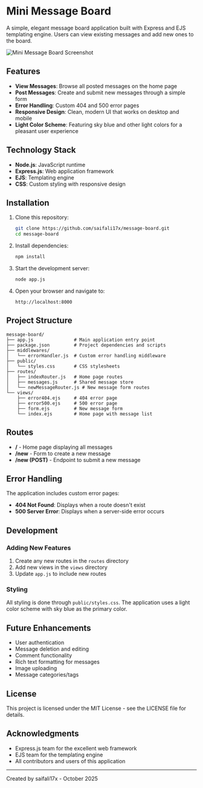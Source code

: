 # Mini Message Board

A simple, elegant message board application built with Express and EJS templating engine. Users can view existing messages and add new ones to the board.

![Mini Message Board Screenshot](https://via.placeholder.com/800x400?text=Mini+Message+Board)

## Features

- **View Messages**: Browse all posted messages on the home page
- **Post Messages**: Create and submit new messages through a simple form
- **Error Handling**: Custom 404 and 500 error pages
- **Responsive Design**: Clean, modern UI that works on desktop and mobile
- **Light Color Scheme**: Featuring sky blue and other light colors for a pleasant user experience

## Technology Stack

- **Node.js**: JavaScript runtime
- **Express.js**: Web application framework
- **EJS**: Templating engine
- **CSS**: Custom styling with responsive design

## Installation

1. Clone this repository:

   ```bash
   git clone https://github.com/saifali17x/message-board.git
   cd message-board
   ```

2. Install dependencies:

   ```bash
   npm install
   ```

3. Start the development server:

   ```bash
   node app.js
   ```

4. Open your browser and navigate to:
   ```
   http://localhost:8000
   ```

## Project Structure

```
message-board/
├── app.js               # Main application entry point
├── package.json         # Project dependencies and scripts
├── middlewares/
│   └── errorHandler.js  # Custom error handling middleware
├── public/
│   └── styles.css       # CSS stylesheets
├── routes/
│   ├── indexRouter.js   # Home page routes
│   ├── messages.js      # Shared message store
│   └── newMessageRouter.js # New message form routes
└── views/
    ├── error404.ejs     # 404 error page
    ├── error500.ejs     # 500 error page
    ├── form.ejs         # New message form
    └── index.ejs        # Home page with message list
```

## Routes

- **/** - Home page displaying all messages
- **/new** - Form to create a new message
- **/new (POST)** - Endpoint to submit a new message

## Error Handling

The application includes custom error pages:

- **404 Not Found**: Displays when a route doesn't exist
- **500 Server Error**: Displays when a server-side error occurs

## Development

### Adding New Features

1. Create any new routes in the `routes` directory
2. Add new views in the `views` directory
3. Update `app.js` to include new routes

### Styling

All styling is done through `public/styles.css`. The application uses a light color scheme with sky blue as the primary color.

## Future Enhancements

- User authentication
- Message deletion and editing
- Comment functionality
- Rich text formatting for messages
- Image uploading
- Message categories/tags

## License

This project is licensed under the MIT License - see the LICENSE file for details.

## Acknowledgments

- Express.js team for the excellent web framework
- EJS team for the templating engine
- All contributors and users of this application

---

Created by saifali17x - October 2025
